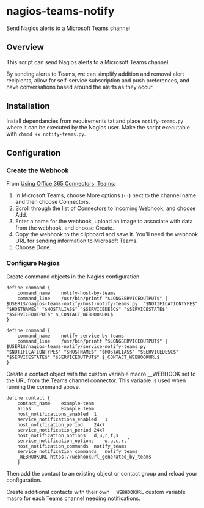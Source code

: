 # nagios-teams-notify
Send Nagios alerts to a Microsoft Teams channel

## Overview

This script can send Nagios alerts to a Microsoft Teams channel.

By sending alerts to Teams, we can simplify addition and removal alert recipients, allow for self-service subscription and push preferences, and have conversations based around the alerts as they occur.

## Installation

Install dependancies from requirements.txt and place `notify-teams.py` where it can be executed by the Nagios user. Make the script executable with `chmod +x notify-teams.py`.

## Configuration

### Create the Webhook

From [Using Office 365 Connectors: Teams](https://docs.microsoft.com/en-us/microsoftteams/platform/concepts/connectors/connectors-using#setting-up-a-custom-incoming-webhook):

1. In Microsoft Teams, choose More options (⋯) next to the channel name and then choose Connectors.
2. Scroll through the list of Connectors to Incoming Webhook, and choose Add.
3. Enter a name for the webhook, upload an image to associate with data from the webhook, and choose Create.
4. Copy the webhook to the clipboard and save it. You'll need the webhook URL for sending information to Microsoft Teams.
5. Choose Done.

### Configure Nagios

Create command objects in the Nagios configuration.

```
define command {
    command_name    notify-host-by-teams
    command_line    /usr/bin/printf "$LONGSERVICEOUTPUT$" | $USER1$/nagios-teams-notify/host-notify-teams.py  "$NOTIFICATIONTYPE$" "$HOSTNAME$" "$HOSTALIAS$" "$SERVICEDESC$" "$SERVICESTATE$" "$SERVICEOUTPUT$" $_CONTACT_WEBHOOKURL$
}
```
```
define command {
    command_name    notify-service-by-teams
    command_line    /usr/bin/printf "$LONGSERVICEOUTPUT$" | $USER1$/nagios-teams-notify/service-notify-teams.py  "$NOTIFICATIONTYPE$" "$HOSTNAME$" "$HOSTALIAS$" "$SERVICEDESC$" "$SERVICESTATE$" "$SERVICEOUTPUT$" $_CONTACT_WEBHOOKURL$
}
```

Create a contact object with the custom variable macro __WEBHOOK set to the URL from the Teams channel connector. This variable is used when running the command above.

```
define contact {
    contact_name    example-team
    alias           Example Team
    host_notifications_enabled  1
    service_notifications_enabled   1
    host_notification_period	24x7
    service_notification_period	24x7 
    host_notification_options	d,u,r,f,s
    service_notification_options	w,u,c,r,f
    host_notification_commands	notify_teams
    service_notification_commands	notify_teams
    _WEBHOOKURL https://webhookurl_generated_by_teams
    }
```

Then add the contact to an existing object or contact group and reload your configuration.

Create additional contacts with their own `__WEBHOOKURL` custom variable macro for each Teams channel needing notifications.

